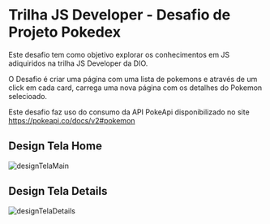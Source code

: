 # Trilha JS Developer - Desafio de Projeto Pokedex

Este desafio tem como objetivo explorar os conhecimentos em JS adiquiridos na trilha JS Developer da DIO.

O Desafio é criar uma página com uma lista de pokemons e através de um click em cada card, carrega uma nova página com os
 detalhes do Pokemon selecioado.

 Este desafio faz uso do consumo da API PokeApi disponibilizado no site https://pokeapi.co/docs/v2#pokemon

## Design Tela Home
![designTelaMain](https://github.com/jodairnunes/Projeto-Pokedex-DIO/assets/127688761/46e8968c-59ef-41ec-bc28-f2eb41d830e7)


## Design Tela Details
![designTelaDetails](https://github.com/jodairnunes/Projeto-Pokedex-DIO/assets/127688761/14965c4d-6ac6-4c72-b4d4-8d3887dadae8)

